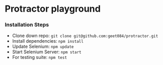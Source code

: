 # Protractor playground

### Installation Steps
 - Clone down repo: ```git clone git@github.com:geet084/protractor.git```
 - Install dependencies: ```npm install```
 - Update Selenium: ```npm update```
 - Start Selenium Server: ```npm start```
 - For testing suite: ```npm test```